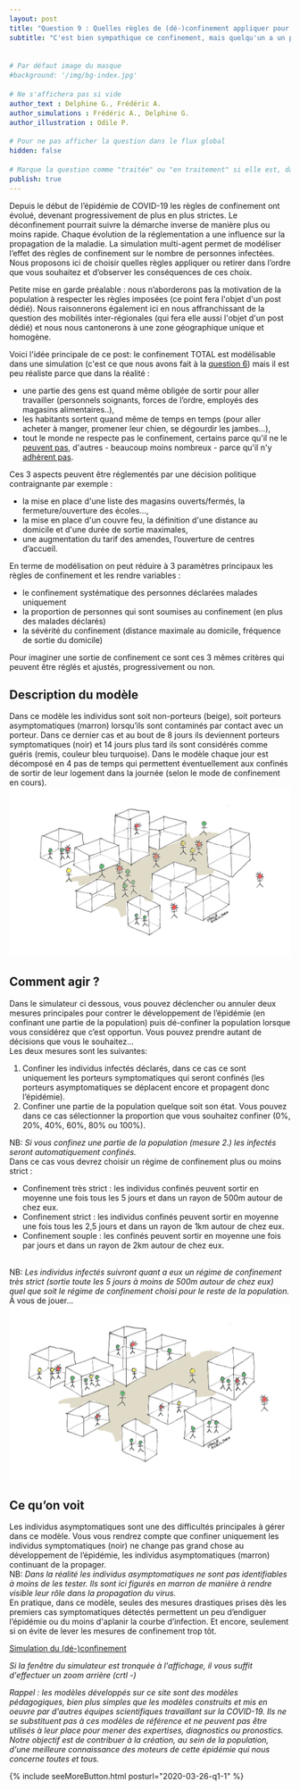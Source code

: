 ```yaml
---
layout: post
title: "Question 9 : Quelles règles de (dé-)confinement appliquer pour gérer le développement de l’épidémie?"
subtitle: "C'est bien sympathique ce confinement, mais quelqu'un a un plan pour en sortir ?"


# Par défaut image du masque
#background: '/img/bg-index.jpg'

# Ne s'affichera pas si vide
author_text : Delphine G., Frédéric A.
author_simulations : Frédéric A., Delphine G.
author_illustration : Odile P.

# Pour ne pas afficher la question dans le flux global
hidden: false

# Marque la question comme "traitée" ou "en traitement" si elle est, dans cette ordre, publiée ou non
publish: true
---
```


Depuis le début de l’épidémie de COVID-19 les règles de confinement ont évolué, devenant progressivement de plus en plus strictes. Le déconfinement pourrait suivre la démarche inverse de manière plus ou moins rapide. Chaque évolution de la réglementation a une influence sur la propagation de la maladie. La simulation multi-agent permet de modéliser l’effet des règles de confinement sur le nombre de personnes infectées. Nous proposons ici de choisir quelles règles appliquer ou retirer dans l’ordre que vous souhaitez et d’observer les conséquences de ces choix. 

Petite mise en garde préalable : nous n’aborderons pas la motivation de la population à respecter les règles imposées (ce point fera l'objet d'un post dédié). Nous raisonnerons également ici en nous affranchissant de la question des mobilités inter-régionales (qui fera elle aussi l'objet d'un post dédié) et nous nous cantonerons à une zone géographique unique et homogène.

Voici l'idée principale de ce post: le confinement TOTAL est modélisable dans une simulation (c'est ce que nous avons fait à la [question 6](https://covprehension.org/2020/03/30/q6.html)) mais il est peu réaliste parce que dans la réalité :

- une partie des gens est quand même obligée de sortir pour aller travailler (personnels soignants, forces de l’ordre, employés des magasins alimentaires..),
- les habitants sortent quand même de temps en temps (pour aller acheter à manger, promener leur chien, se dégourdir les jambes…),
- tout le monde ne respecte pas le confinement, certains parce qu'il ne le [peuvent pas](https://theconversation.com/logement-comment-la-crise-sanitaire-amplifie-les-inegalites-135762), d'autres - beaucoup moins nombreux - parce qu'il n'y [adhèrent pas](https://lejournal.cnrs.fr/nos-blogs/covid-19-la-parole-a-la-science/comment-les-citoyens-adherent-ils-aux-mesures-de). 

Ces 3 aspects peuvent être réglementés par une décision politique contraignante par exemple :

- la mise en place d'une liste des magasins ouverts/fermés, la fermeture/ouverture des écoles...,
- la mise en place d'un couvre feu, la définition d'une distance au domicile et d'une durée de sortie maximales,
- une augmentation du tarif des amendes, l’ouverture de centres d’accueil.
    
En terme de modélisation on peut réduire à 3 paramètres principaux les règles de confinement et les rendre variables :

- le confinement systématique des personnes déclarées malades uniquement
- la proportion de personnes qui sont soumises au confinement (en plus des malades déclarés)
- la sévérité du confinement (distance maximale au domicile, fréquence de sortie du domicile)

Pour imaginer une sortie de confinement ce sont ces 3 mêmes critères qui peuvent être réglés et ajustés, progressivement ou non.

<h2>Description du modèle</h2>
Dans ce modèle les individus sont soit non-porteurs (beige), soit porteurs asymptomatiques (marron) lorsqu’ils sont contaminés par contact avec un porteur. Dans ce dernier cas et au bout de 8 jours ils deviennent porteurs symptomatiques (noir) et 14 jours plus tard ils sont considérés comme guéris (remis, couleur bleu turquoise).
Dans le modèle chaque jour est décomposé en 4 pas de temps qui permettent éventuellement aux confinés de sortir de leur logement dans la journée (selon le mode de confinement en cours). 

<img src="/img/posts/Q9_1.jpg" class="full-size">

<h2>Comment agir ?</h2>
Dans le simulateur ci dessous, vous pouvez déclencher ou annuler deux mesures principales pour contrer le développement de l’épidémie (en confinant une partie de la population) puis dé-confiner la population lorsque vous considérez que c’est opportun. Vous pouvez prendre autant de décisions que vous le souhaitez…
<br>Les deux mesures sont les suivantes: 
<ol>
<li>Confiner les individus infectés déclarés, dans ce cas ce sont uniquement les porteurs symptomatiques qui seront confinés (les porteurs asymptomatiques se déplacent encore et propagent donc l’épidémie).</li>
<li>Confiner une partie de la population quelque soit son état. Vous pouvez dans ce cas sélectionner la proportion que vous souhaitez confiner (0%, 20%, 40%, 60%, 80% ou 100%).</li>
  </ol>
  NB: <i>Si vous confinez une partie de la population (<i>mesure 2.</i>) les infectés seront automatiquement confinés.</i> 
<br>Dans ce cas vous devrez choisir un régime de confinement plus ou moins strict :
<ul>
  <li>Confinement très strict : les individus confinés peuvent sortir en moyenne une fois tous les 5 jours et dans un rayon de 500m autour de chez eux.</li>
<li>Confinement strict : les individus confinés peuvent sortir en moyenne une fois tous les 2,5 jours et dans un rayon de 1km autour de chez eux.</li>
<li>Confinement souple : les confinés peuvent sortir en moyenne une fois par jours et dans un rayon de 2km autour de chez eux.</li>
  </ul>
<br>NB: <i>Les individus infectés suivront quant a eux un régime de confinement très strict (sortie toute les 5 jours à moins de 500m autour de chez eux) quel que soit le régime de confinement choisi pour le reste de la population.</i>
<br>À vous de jouer...

<img src="/img/posts/Q9_2.jpg" class="full-size">

<h2>Ce qu’on voit</h2>
Les individus asymptomatiques sont une des difficultés principales à gérer dans ce modèle. Vous vous rendrez compte que confiner uniquement les individus symptomatiques (noir) ne change pas grand chose au développement de l’épidémie, les individus asymptomatiques (marron) continuant de la propager.
<br>NB: <i>Dans la réalité les individus asymptomatiques ne sont pas identifiables à moins de les tester. Ils sont ici figurés en marron de manière à rendre visible leur rôle dans la propagation du virus.</i>
<br>En pratique, dans ce modèle, seules des mesures drastiques prises dès les premiers cas symptomatiques détectés permettent un peu d’endiguer l’épidémie ou du moins d'aplanir la courbe d’infection. Et encore, seulement si on évite de lever les mesures de confinement trop tôt.


<a href="#" class="btn btn-primary" 
onclick="loadIframeSimulator(9, this); return false;">Simulation du (dé-)confinement</a>
<div class="iframeContainer"></div>

*Si la fenêtre du simulateur est tronquée à l'affichage, il vous suffit d'effectuer un zoom arrière (crtl -)*

*Rappel : les modèles développés sur ce site sont des modèles pédagogiques, bien plus simples que les modèles construits et mis en oeuvre par d'autres équipes scientifiques travaillant sur la COVID-19. Ils ne se substituent pas à ces modèles de référence et ne peuvent pas être utilisés à leur place pour mener des expertises, diagnostics ou pronostics. Notre objectif est de contribuer à la création, au sein de la population, d'une meilleure connaissance des moteurs de cette épidémie qui nous concerne toutes et tous.* 

{% include seeMoreButton.html posturl="2020-03-26-q1-1" %}
